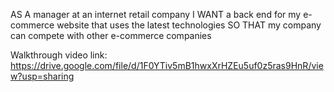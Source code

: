 AS A manager at an internet retail company
I WANT a back end for my e-commerce website that uses the latest technologies
SO THAT my company can compete with other e-commerce companies

Walkthrough video link:
https://drive.google.com/file/d/1F0YTiv5mB1hwxXrHZEu5uf0z5ras9HnR/view?usp=sharing
